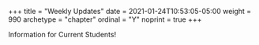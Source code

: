 +++
title = "Weekly Updates"
date = 2021-01-24T10:53:05-05:00
weight = 990
archetype = "chapter"
ordinal = "Y"
noprint = true
+++


Information for Current Students!

